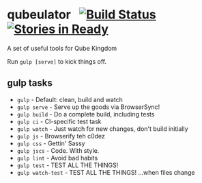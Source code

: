 qubeulator &nbsp; [![Build Status][travis-image]][travis-url] [![Stories in Ready][waffle-image]][waffle-url]
=============
A set of useful tools for Qube Kingdom

Run `gulp [serve]` to kick things off.

gulp tasks
---

- `gulp` - Default: clean, build and watch
- `gulp serve` - Serve up the goods via BrowserSync!
- `gulp build` - Do a complete build, including tests
- `gulp ci` - CI-specific test task
- `gulp watch` - Just watch for new changes, don't build initially
- `gulp js` - Browserify teh c0dez
- `gulp css` - Gettin' Sassy
- `gulp jscs` - Code. With style.
- `gulp lint` - Avoid bad habits
- `gulp test` - TEST ALL THE THINGS!
- `gulp watch-test` - TEST ALL THE THINGS! ...when files change

[travis-image]: https://travis-ci.org/randallagordon/qubeulator.svg?branch=master
[travis-url]: https://travis-ci.org/randallagordon/qubeulator
[waffle-image]: https://badge.waffle.io/randallagordon/qubeulator.png?label=ready&title=Ready
[waffle-url]: https://waffle.io/randallagordon/qubeulator

